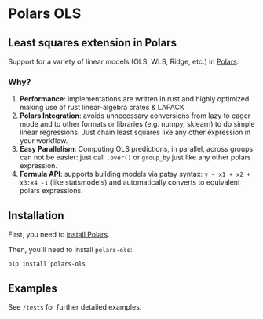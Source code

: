 # Polars OLS
## Least squares extension in Polars

Support for a variety of linear models (OLS, WLS, Ridge, etc.) in [Polars](https://www.pola.rs/).

### Why? 

1. **Performance**: implementations are written in rust and highly optimized making use of rust linear-algebra crates & LAPACK
2. **Polars Integration**: avoids unnecessary conversions from lazy to eager mode and to other formats or libraries (e.g. numpy, sklearn) to do simple linear regressions. Just chain least squares like any other expression in your workflow.
3. **Easy Parallelism**: Computing OLS predictions, in parallel, across groups can not be easier: just call `.over()` or `group_by` just like any other polars expression.
4. **Formula API**: supports building models via patsy syntax: `y ~ x1 + x2 + x3:x4 -1` (like statsmodels) and automatically converts to equivalent polars expressions.

Installation
------------


First, you need to [install Polars](https://pola-rs.github.io/polars/user-guide/installation/).

Then, you'll need to install `polars-ols`:
```console
pip install polars-ols
```

Examples
-------------

See `/tests` for further detailed examples.

